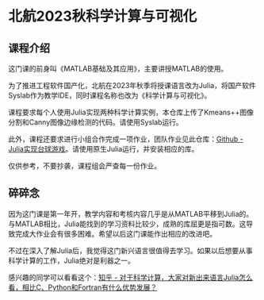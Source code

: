 # 北航2023秋科学计算与可视化

## 课程介绍

这门课的前身叫《MATLAB基础及其应用》，主要讲授MATLAB的使用。

为了推进工程软件国产化，北航在2023年秋季将授课语言改为Julia，将国产软件Syslab作为教学IDE，同时课程名称也改为《科学计算与可视化》。

课程要求每个人使用Julia实现两种科学计算实例，本仓库上传了Kmeans++图像分割和Canny图像边缘检测的代码。请使用Syslab运行。

此外，课程还要求进行小组合作完成一项作业，团队作业见此仓库：[Github - Julia实现台球游戏](https://github.com/Wotoosh/table-tennis-simulation)。请使用原生Julia运行，并安装相应的库。

仅供参考，不要抄袭，课程组会严查每一份作业。



## 碎碎念

因为这门课是第一年开，教学内容和考核内容几乎是从MATLAB平移到Julia的。与MATLAB相比，Julia能找到的学习资料比较少，成熟的库屈更是指可数。这导致完成大作业会有很多困难。希望以后这门课能作出相应的改进吧。

不过在深入了解Julia后，我觉得这门新兴语言很值得去学习。如果以后想要从事科学计算的工作，Julia绝对是利器之一。

感兴趣的同学可以看看这个：[知乎 - 对于科学计算，大家对新出来语言Julia怎么看，相比C、Python和Fortran有什么优势发展？](https://www.zhihu.com/question/391088022)